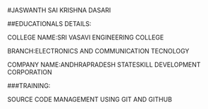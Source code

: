 #JASWANTH SAI KRISHNA DASARI

##EDUCATIONALS DETAILS:

COLLEGE NAME:SRI VASAVI ENGINEERING COLLEGE

BRANCH:ELECTRONICS AND COMMUNICATION TECNOLOGY

COMPANY NAME:ANDHRAPRADESH STATESKILL DEVELOPMENT CORPORATION

###TRAINING:

SOURCE CODE MANAGEMENT USING GIT AND GITHUB



